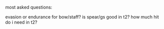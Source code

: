 most asked questions:


evasion or endurance for bow/staff?
is spear/gs good in t2?
how much hit do i need in t2?
